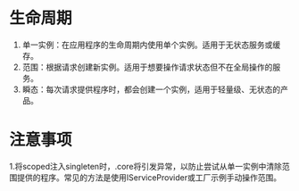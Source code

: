 # 生命周期
1. 单一实例：在应用程序的生命周期内使用单个实例。适用于无状态服务或缓存。
2. 范围：根据请求创建新实例。适用于想要操作请求状态但不在全局操作的服务。
3. 瞬态：每次请求提供程序时，都会创建一个实例，适用于轻量级、无状态的产品。
# 注意事项
1.将scoped注入singleten时，.core将引发异常，以防止尝试从单一实例中清除范围提供的程序。常见的方法是使用IServiceProvider或工厂示例手动操作范围。